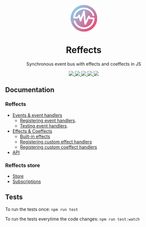 <p align="center">
   <img alt="reffects" src="./logo.png" height="85">
</p>
<h1 align="center">Reffects</h1>
<p align="center">Synchronous event bus with effects and coeffects in JS</p>

<p align="center">
  <a href="https://img.shields.io/npm/v/reffects">
    <img src="https://badgen.net/npm/v/reffects">
  </a> 
  <a href="https://travis-ci.com/trovit/reffects">
    <img src="https://travis-ci.com/trovit/reffects.svg?branch=master">
  </a> 
  <a href="https://coveralls.io/github/trovit/reffects?branch=master">
    <img src="https://coveralls.io/repos/github/trovit/reffects/badge.svg?branch=master">
  </a>
  <a href="https://bundlephobia.com/result?p=reffects">
    <img src="https://badgen.net/bundlephobia/min/reffects">
  </a> 
  <a href="https://bundlephobia.com/result?p=reffects">
    <img src="https://badgen.net/bundlephobia/minzip/reffects">
  </a>
</p>

## Documentation

### Reffects

- [Events & event handlers](./docs/events_and_event_handlers.md)
  - [Registering event handlers](./docs/event_handlers.md).
  - [Testing event handlers](./docs/testing_event_handlers.md).
- [Effects & Coeffects](./docs/effects_and_coeffects.md)
  - [Built-in effects](./docs/built_in_effects.md)
  - [Registering custom effect handlers](./docs/custom_effects.md)
  - [Registering custom coeffect handlers](./docs/custom_coeffects.md)
- [API](./docs/api.md)

### Reffects store

- [Store](./docs/reffects_store/store_api.md)
- [Subscriptions](./docs/reffects_store/subscriptions_api.md)

## Tests

To run the tests once: `npm run test`

To run the tests everytime the code changes: `npm run test:watch`
